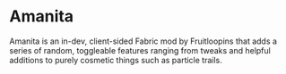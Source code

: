 # Amanita

Amanita is an in-dev, client-sided Fabric mod by Fruitloopins that adds a series of random, toggleable features ranging from tweaks and helpful additions to purely cosmetic things such as particle trails.